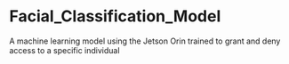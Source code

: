 # Facial_Classification_Model
A machine learning model using the Jetson Orin trained to grant and deny access to a specific individual
